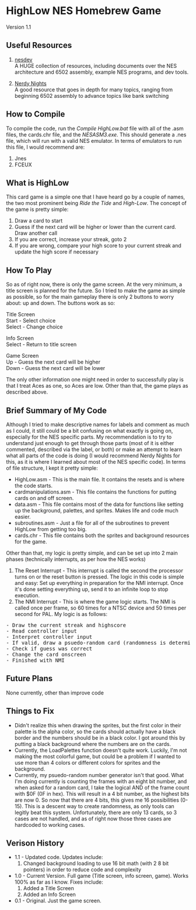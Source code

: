HighLow NES Homebrew Game
===========================
Version 1.1

Useful Resources
-------------------------------
1. [nesdev](http://www.nesdev.com/)  
    A HUGE collection of resources, including documents over the NES architecture and 6502 assembly, example NES programs, and dev tools.

2. [Nerdy Nights](http://nintendoage.com/forum/messageview.cfm?catid=22&threadid=7155)  
    A good resource that goes in depth for many topics, ranging from beginning 6502 assembly to advance topics like bank switching

How to Compile
----------------------------
To compile the code, run the *Compile HighLow.bat* file with all of the .asm files, the cards.chr file, and the *NESASM3.exe*. This should generate a .nes file, which will run with a valid NES emulator. In terms of emulators to run this file, I would recommend are:  
  
1. Jnes
2. FCEUX

What is HighLow
-------------------------------
This card game is a simple one that I have heard go by a couple of names, the two most prominent being *Ride the Tide* and *High-Low*. The concept of the game is pretty simple:

1. Draw a card to start
2. Guess if the next card will be higher or lower than the current card. Draw another call
3. If you are correct, increase your streak, goto 2
4. If you are wrong, compare your high score to your current streak and update the high score if necessary

How To Play
-------------------
So as of right now, there is only the game screen. At the very minimum, a title screen is planned for the future. So I tried to make the game as simple as possible, so for the main gameplay there is only 2 buttons to worry about: up and down. The buttons work as so:

Title Screen  
Start - Select choice  
Select - Change choice

Info Screen  
Select - Return to title screen

Game Screen  
Up - Guess the next card will be higher  
Down - Guess the next card will be lower

The only other information one might need in order to successfully play is that I treat Aces as one, so Aces are low. Other than that, the game plays as described above.

Brief Summary of My Code
-----------------------------------------
Although I tried to make descriptive names for labels and comment as much as I could, it still could be a bit confusing on what exactly is going on, especially for the NES specific parts. My recommendation is to try to understand just enough to get through those parts (most of it is either commented, described via the label, or both) or make an attempt to learn what all parts of the code is doing (I would recommend Nerdy Nights for this, as it is where I learned about most of the NES specific code). In terms of file structure, I kept it pretty simple:

* HighLow.asm - This is the main file. It contains the resets and is where the code starts.
* cardmanipulations.asm - This file contains the functions for putting cards on and off screen.
* data.asm - This file contains most of the data for functions like setting up the background, palettes, and sprites. Makes life and code much easier.
* subroutines.asm - Just a file for all of the subroutines to prevent HighLow from getting too big.
* cards.chr - This file contains both the sprites and background resources for the game.

Other than that, my logic is pretty simple, and can be set up into 2 main phases (technically interrupts, as per how the NES works)

1. The Reset Interrupt - This interrupt is called the second the processor turns on or the reset button is pressed. The logic in this code is simple and easy: Set up everything in preparation for the NMI interrupt. Once it's done setting everything up, send it to an infinite loop to stop execution.
2. The NMI Interrupt - This is where the game logic starts. The NMI is called once per frame, so 60 times for a NTSC device and 50 times per second for PAL. My logic is as follows:  

<pre>
- Draw the current streak and highscore
- Read controller input
- Interpret controller input
- If valid, draw a psuedo-random card (randomness is determined by a frame counter)
- Check if guess was correct
- Change the card onscreen
- Finished with NMI
</pre>

Future Plans
---------------------
None currently, other than improve code

Things to Fix
---------------------
* Didn't realize this when drawing the sprites, but the first color in their palette is the alpha color, so the cards should actually have a black border and the numbers should be in a black color. I got around this by putting a black background where the numbers are on the cards.
* Currently, the LoadPalettes function doesn't quite work. Luckily, I'm not making the most colorful game, but could be a problem if I wanted to use more than 4 colors or different colors for sprites and the background.
* Currently, my psuedo-random number generator isn't that good. What I'm doing currently is counting the frames with an eight bit number, and when asked for a random card, I take the logical AND of the frame count with $0F (0F in hex). This will result in a 4 bit number, as the highest bits are now 0. So now that there are 4 bits, this gives me 16 possibilities (0-15). This is a descent way to create randomness, as only tools can legitly beat this system. Unfortunately, there are only 13 cards, so 3 cases are not handled, and as of right now those three cases are hardcoded to working cases.

Verison History
------------------
* 1.1 - Updated code. Updates include:
  1. Changed background loading to use 16 bit math (with 2 8 bit pointers) in order to reduce code and complexity 
* 1.0 - Current Version. Full game (Title screen, info screen, game). Works 100% as far as I know.
  Fixes include:
  1. Added a Title Screen
  2. Added an Info Screen
* 0.1 - Original. Just the game screen.